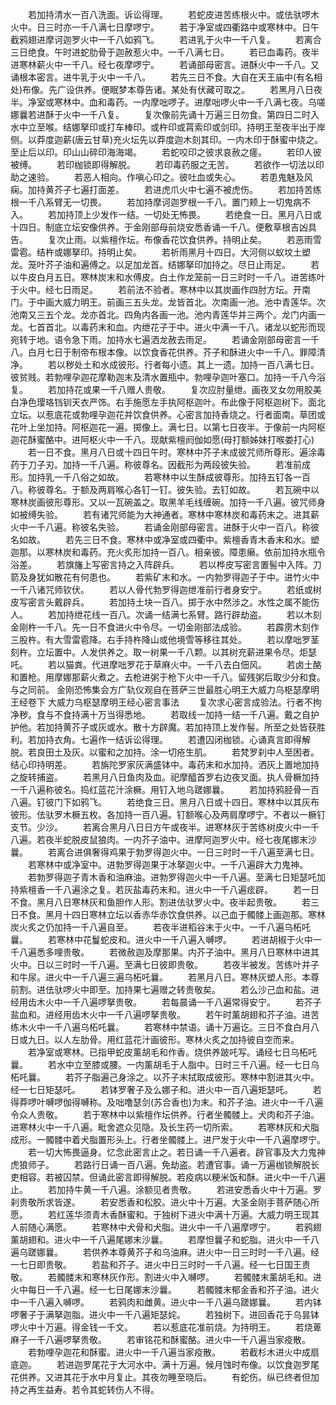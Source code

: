 <!-- { "loadSidebar": true } -->
　　若加持清水一百八洗面。诉讼得理。
　　若蛇皮进苦练根火中。或佉驮啰木火中。日三时亦一千八满七日摩啰宁。
　　若于净室或四衢路中或寒林中。日午截鸦翅进摩诃迦罗火中一千八如鸦飞。
　　若进乳于火中一千八复。
　　若离合三日绝食。午时进蛇肋骨于迦赦惹火中。一千八满七日。
　　若已血毒药。夜半进寒林薪火中一千八。经七夜摩啰宁。
　　若诵部母密言。进酥火中一千八。又诵根本密言。进牛乳于火中一千八。
　　若先三日不食。大自在天王庙中(有名相处)布像。先广设供养。便眠梦本尊告诸。某处有伏藏可取之。
　　若黑月八日夜半。净室或寒林中。血和毒药。一内摩咄啰子。进摩咄啰火中一千八满七夜。乌嗟娜曩若进酥于火中一千八复。
　　复次像前先诵十万遍三日勿食。第四日二时入水中立至喉。结娜拏印或打车棒印。或杵印或罥索印或剑印。持明王至夜半出于岸侧。以莽度迦薪(唐云甘草)充火坛先以莽度迦木刻其印。一内木印于酥蜜中烧之。至止后以印。印山山碎印海海竭。
　　若蛇咬印之彼求哀赦之瘥。
　　若印人彼被缚。
　　若印枷锁即得解脱。
　　若印毒药服之无苦。
　　若欲作一切法以印助之速验。
　　若恶人相向。作嗔心印之。彼吐血或失心。
　　若患鬼魅及风痫。加持黄芥子七遍打面差。
　　若进虎爪火中七遍不被虎伤。
　　若加持苦练根一千八系臂无一切畏。
　　若加持摩诃迦罗根一千八。置门颊上一切鬼病不入。
　　若加持顶上少发作一结。一切处无怖畏。
　　若绝食一日。黑月八日或十四日。制底立坛安像供养。于金刚部母前烧安悉香诵一千八。便敷草根吉凶具告。
　　复次止雨。以紫檀作坛。布像香花饮食供养。持明止矣。
　　若恶雨雪雷雹。结杵或娜拏印。持明止矣。
　　若祈雨黑月十四日。大河侧以蚁坟土塑龙。笼叶芥子油和遍傅之。以足加龙首。结娜拏印加持之。尽日止雨足。
　　若以牛皮白月五日。寒林炭末和水傅皮。白土作龙笼前一日三时时一千八。进苦练叶于火中。经七日雨足。
　　若前法不验者。寒林中以其炭画作四肘方坛。开南门。于中画大威力明王。前画三五头龙。龙皆首北。次南画一池。池中青莲华。次池南又三五个龙。龙亦首北。四角内各画一池。池内青莲华并三两个。龙门内画一龙。七首首北。以毒药末和血。内绁花子于中。进火中满一千八。诸龙以蛇形而现宛转于地。语令急下雨。加持水七遍洒龙赦去雨足。
　　若诵金刚部母密言一千八。白月七日于制帝布根本像。以饮食香花供养。芥子和酥进火中一千八。罪障清净。
　　若以秽处土和水成彼形。行者每小遗。其上一遗。加持一百八满七日。彼贫贱。若勃哩孕迦花摩勒迦末及清水置瓶中。勃哩孕迦叶塞口。加持一千八今浴复。
　　若加持花或果一千八赠人贵敬。
　　复次应肘量绁。画夜叉女勿用胶美白净色璎珞铛钏天衣严饰。右手施愿左手执阿枢迦叶。布此像于阿枢迦树下。面北立坛。以惹底花或勃哩孕迦花并饮食供养。心密言加持香烧之。行者面南。草团或花叶上坐加持。阿枢迦花一遍。掷像上。满七日。以第七日夜半。于像前一内阿枢迦花酥蜜酪中。进阿枢火中一千八。现献紫檀阏伽如愿(母打额姊妹打喉娄打心)
　　若一日不食。黑月八日或十四日午时。寒林中芥子末成彼咒师所尊形。遍涂毒药于刀子刃。加持一千八遍。称彼尊名。因截形为两段彼失验。
　　若准前成形。加持乳一千八俗之如故。
　　若寒林中以生酥成彼尊形。加持五钉各一百八。称彼尊名。于额及两肩喉心各钉一钉。彼失验。去钉如故。
　　若瓦碗中以寒林炭画彼形尊形。又以一瓦碗盖之。取黑羊毛线缠碗。加持一千八遍。彼咒师身如被缚失验。
　　若有诸咒师能为大神通者。寒林中寒林炭和毒药末之。进其薪火中一千八遍。称彼名失验。
　　若诵金刚部母密言。进酥于火中一百八。称彼名如故。
　　若先三日不食。寒林中或净室或四衢中。紫檀香青木香末和水。塑迦那。以寒林炭和毒药。充火炙形加持一百八。相亲彼。障患癞。依前加持水瓶令浴差。
　　若旗旛上写密言持之入阵辟兵。
　　若以桦皮写密言置髻中入阵。刀箭及身犹如散花有何患也。
　　若紫矿末和水。一内勃罗得迦子于中。进竹火中一千八诸咒师钦伏。
　　若以人骨代勃罗得迦绁准前行者身安宁。
　　若纸或树皮写密言头戴辟兵。
　　若加持土块一百八。掷于水中然涉之。水性之属不能伤人。
　　若加持绁花线一百八。次诵一结满七系臂。路行辟劫盗。
　　若以木刻金刚杵一千八。先一日不食进火中令尽。一切金刚部法成验。
　　若霹雳木刻作三股杵。有大雪雷雹降。右手持杵降山或他境雪等移往其处。
　　若以摩咄罗茎刻杵。立坛置中。人发供养之。取一树果一千八颗。以其树充薪进果令尽。炬瑟吒。
　　若以猫粪。代进摩咄罗花于草麻火中。一千八去白佃风。
　　若卤土酪和置枪。用摩娜那薪火煮之。去枪进粥于枪下火中一千八。留残粥后取少分和食。与之同前。
金刚恐怖集会方广轨仪观自在菩萨三世最胜心明王大威力乌枢瑟摩明王经卷下
大威力乌枢瑟摩明王经心密言事法
　　复次求心密言成验法。行者不拘净秽。食与不食持满十万当得悉地。
　　若取线一加持一结一千八遍。戴之自护护他。若加持黄芥子或灰或水。散十方辟魔。若加持顶上发作髻。所至之处皆获胜利。若加持衣角。七遍作一结诉讼得理。
　　若遭囚闭枷锁。心诵真言即得解脱。若良田土及灰。以蜜和之加持。涂一切疮生肌。
　　若梵罗刹中人至困者。结心印持明差。
　　若旃陀罗家灰满盛钵中。毒药末和水加持。洒灰上置地加持之旋转捕盗。
　　若黑月八日鱼肉及血。祀摩醯首罗右边夜叉面。执人骨橛加持一千八遍称彼名。捣红蓝花汁涂橛。用钉入地乌蹉娜曩。
　　若加持鸦胫骨一百八遍。钉彼门下如鸦飞。
　　若绝食三日。黑月八日或十四日。寒林中以其灰布彼形。佉驮罗木橛五枚。各加持一百八遍。钉额喉心及两肩摩啰宁。不者以一橛钉支节。少沙。
　　若离合黑月八日日方午或夜半。进寒林灰于苦练树皮火中一千八遍。若夜半蛇脱皮鼠狼肉。一内芥子油中。进摩阿迦罗火中。经七夜尾娜末沙曩。
　　若离合进俱奢得鸡果于勃罗得迦火中。一日三时时一千八遍至满七日。
　　若寒林中或净室中。进勃罗得迦果于冰拏迦火中。一千八遍辟大力鬼神。
　　若勃罗得迦子青木香和油麻油。进勃罗得迦火中一千八遍。至满七日矩瑟吒加持紫檀香一千八遍涂之复。若灰盐毒药末和。进火中一千八遍痃辟。
　　若一日不食。黑月八日寒林灰和鱼胆作人形。割进佉驮罗火中。夜半起贵敬。
　　若三日不食。黑月十四日寒林立坛以香赤华赤饮食供养。以己血于髑髅上画迦那。寒林炭火炙之仍加持一千八遍自至。
　　若夜半进稻谷末于火中。一千八遍乌柘吒曩。
　　若寒林中花鬘蛇皮和。进火中一千八遍入嚩啰。
　　若进胡椒于火中一千八遍悉多哩贵敬。
　　若微赦迦及摩那果。内芥子油中。黑月八日寒林中进其火中。日以三时时一千八遍。至满七日彼即贵敬。
　　若夜半被发。苦练叶并子和牛尿。进火中一千八遍三遍乌柘吒曩。
　　若黑月八日。寒林灰塑人形。本尊前割。进佉驮啰火中即至。加持果七遍赠之转贵敬矣。
　　若么沙己血和盐。进经用齿木火中一千八遍啰拏贵敬。
　　若每晨诵一千八遍常得安宁。
　　若芥子盐血和。进经用齿木火中一千八遍啰拏贵敬。
　　若午时薰胡翅和芥子油。进苦练木火中一千八遍乌柘吒曩。
　　若寒林中禁语。诵十万遍讫。三日不食白月八日或九日。以人左肋骨。用红蓝花汁画彼形。寒林火炙之加持彼自空而来。
　　若净室或寒林。已指甲蛇皮薰胡毛和作香。烧供养跛吒写。诵经七日乌柘吒曩。
　　若水中立至膝或腰。一内薰胡毛于人脂中。日时三千八遍。经一七日乌柘吒曩。
　　若芥子脂遍己身涂之。以芥子末拭取成彼形。寒林中割进其火中。经一七日矩瑟吒。
　　若钵罗奢子及么娜子和。进火中一百八遍矩瑟吒。
　　若得莽啰叶嚩啰伽得嚩称。及咄噜瑟剑(苏合香也)为末。和芥子油。进火中一千八遍令众人贵敬。
　　若于寒林中以紫檀作坛供养。行者坐髑髅上。犬肉和芥子油。进寒林火中一千八遍。毗舍遮众见隐。及长生药一切所索。
　　若寒林灰和犬脂成形。一髑髅中着犬脂置形头上。行者坐髑髅上。进尸发于火中一千八遍摩啰宁。
　　若一切大怖畏逼身。忆念此密言止之。若日诵一千八遍者。辟官事及大力鬼神虎狼师子。
　　若路行日诵一百八遍。免劫盗。若遭官事。诵一万遍枷锁解脱长吏相容。若被囚禁。但诵此密言即得解脱。若疫病以粳米饭和酥。进火中一千八遍止。
　　若加持牛黄一千八遍。涂额见者贵敬。
　　若进安悉香火中十万遍。罗刹贵敬所求皆遂。
　　若安悉香和松胶。进火中十万遍。大圣金刚手菩萨随心所愿。
　　若红莲华须青木香酥蜜和。于独树下进火中满十万遍。大威力明王现其人前随心满愿。
　　若寒林中犬骨和犬脂。进火中一千八遍摩啰宁。
　　若鸦翅薰胡翅和。进火中一千八遍尾娜末沙曩。
　　若摩怛曩子和蛇脂。进火中一千八遍乌蹉娜曩。
　　若供养本尊黄芥子和乌油麻。进火中一日三时时一千八遍。经一七日即贵敬。
　　若盐和芥子。进火中日三时时一千八遍。经一七日国王贵敬。
　　若髑髅末和寒林灰作形。割进火中入嚩啰。
　　若髑髅末薰胡毛和。进火中每日一千八遍。经一七日尾娜末沙曩。
　　若髑髅末郁金香和芥子油。进火中一千八遍入嚩啰。
　　若鸦肉和雌黄。进火中一千八遍乌蹉娜曩。
　　若内钵啰奢子于满拏迦脂。进火中一千八遍矩瑟姹。
　　若独树下。进回香花于乌昙钵啰火中十万遍。得金钱一千文。
　　若以惹底花准前烧。为持明王。
　　若烧萆麻子一千八遍啰拏贵敬。
　　若审铭花和酥蜜酪。进火中一千八遍当家疫散。
　　若勃哩孕迦花和酥蜜。进火中一千八遍当家疫散。
　　若截杉木进火中成扇底迦。
　　若进迦罗尾花于大河水中。满十万遍。候月蚀时布像。以饮食迦罗尾花供养。又进其花于水中月复止。其夜勿睡至晓后。
　　有蛇伤。纵已终者但加持之再生益寿。若令其蛇转伤人不得。
